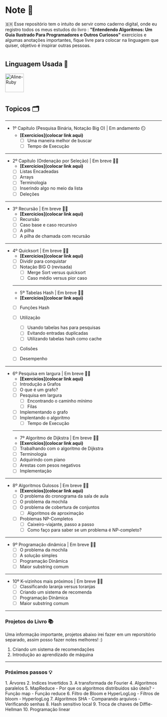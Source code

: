 # **Note 📜**

🇧🇷 Esse repositório tem o intuito de servir como caderno digital, onde eu registro todos os meus estudos do livro : <strong>"Entendendo Algoritmos: Um Guia Ilustrado Para Programadores e Outros Curiosos"</strong> exercicíos e algumas anotações importantes, fique livre para colocar na linguagem que quiser, objetivo é inspirar outras pessoas.

# <h2>Linguagem Usada 🧪</h2>
<img align="center" alt="Aline-Ruby" height="60" width="60" src="https://devicon-website.vercel.app/api/php/original.svg">  
          
          
          
         
          

# <h2>Topicos 🗂️</h2>

____________________________________________________
- 1º Capítulo (Pesquisa Binária, Notação Big O) | Em andamento ⏲️
    - <strong>[Exercicios](colocar link aqui)</strong>
        - [ ] Uma maneira melhor de buscar
        - [ ] Tempo de Execução
          
__________________________________________________
- 2º Capítulo (Ordenação por Seleção) | Em breve ✋🏻
    - <strong>[Exercícios](colocar link aqui)</strong>
    - [ ] Listas Encadeadas
    - [ ] Arrays
    - [ ] Terminologia
    - [ ] Inserindo algo no meio da lista 
    - [ ] Deleções
     
__________________________________________________
 - 3º Recursão | Em breve ✋🏻
    - <strong>[Exercicios](colocar link aqui)</strong>
    - [ ] Recursão
    - [ ] Caso base e caso recursivo
    - [ ] A pilha
    - [ ] A pilha de chamada com recursão
    
_________________________________________________ 
- 4º Quicksort | Em breve ✋🏻
    - <strong>[Exercicios](colocar link aqui)</strong>
    - [ ] Dividir para conquistar
    - [ ] Notação BIG O (revisada)
       - [ ] Merge Sort versus quicksort
       - [ ] Caso médio versus pior caso
   _____________________________________________
    - 5º Tabelas Hash | Em breve ✋🏻
    - <strong>[Exercicios](colocar link aqui)</strong>
    - [ ] Funções Hash
    - [ ] Utilização
       - [ ] Usando tabelas has para pesquisas
       - [ ] Evitando entradas duplicadas
       - [ ] Utilizando tabelas hash como cache
    - [ ] Colisões
    - [ ] Desempenho


_________________________________

- 6º Pesquisa em largura | Em breve ✋🏻
    - <strong>[Exercicios](colocar link aqui)</strong>
    - [ ] Introdução a Grafos
    - [ ] O que é um grafo?
    - [ ] Pesquisa em largura
       - [ ] Encontrando o caminho mínimo
       - [ ] Filas
    - [ ] Implementando o grafo
    - [ ] Implentando o algoritmo
      - [ ] Tempo de Execução

   _____________________________________
    - 7º Algoritmo de Dijkstra | Em breve ✋🏻
    - <strong>[Exercicios](colocar link aqui)</strong>
    - [ ] Trabalhando com o algoritmo de Dijkstra
    - [ ] Terminologia
    - [ ] Adquirindo com piano
    - [ ] Arestas com pesos negativos
    - [ ] Implementação
    
 ________________________________________
- 8º Algoritmos Gulosos | Em breve ✋🏻
    - <strong>[Exercicios](colocar link aqui)</strong>
    - [ ] O problema do cronograma da sala de aula
    - [ ] O problema da mochila
    - [ ] O problema de cobertura de conjuntos
      - [ ] Algoritmos de aproximação 
    - [ ] Problemas NP-Completos
      - [ ] Caixeiro-viajante, passo a passo
      - [ ] Como faço para saber se um problema é NP-completo?
 _______________________________________
- 9º Programação dinâmica | Em breve ✋🏻
    - [ ] O problema da mochila
    - [ ] A solução simples
    - [ ] Programação Dinâmica
    - [ ] Maior substring comum
________________________________________
- 10º K-vizinhos mais próximos | Em breve ✋🏻
    - [ ] Classificando laranja versus toranjas
    - [ ] Criando um sistema de recomenda
    - [ ] Programação Dinâmica
    - [ ] Maior substring comum

________________________________________

<h3>Projetos do Livro 📚</h3>
<p>Uma informação importante, projetos abaixo irei fazer em um reporsitório separado, assim posso fazer notes melhores! :) </p>

1. Criando um sistema de recomendações
2. Introdução ao aprendizado de máquina
   

________________________________

<h3>Próximos passos 💡</h3>
1. Árvores
2. Indices Invertidos
3. A transformada de Fourier
4. Algoritmos paralelos
5. MapReduce
 - Por que os algoritmos distribuídos são úteis?
 - Função map
 - Função reduce
6. Filtro de Bloom e HyperLogLog
 - Filtros de bloom
 - HyperlogLog
7. Algoritmos SHA
 - Comparando arquivos
 - Verificando senhas
8. Hash sensitivo local
9. Troca de chaves de Diffie-Hellman
10. Programação linear
 

 

   
     
      
      

